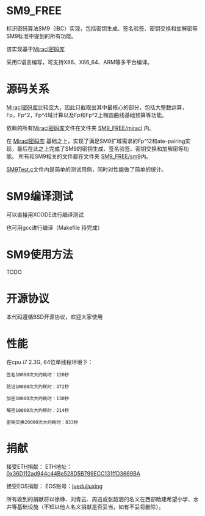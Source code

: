 # SM9_FREE

标识密码算法SM9（IBC）实现，包括密钥生成、签名验签、密钥交换和加解密等SM9标准中提到的所有功能。

该实现基于[Miracl密码库](https://github.com/miracl/MIRACL)

采用C语言编写，可支持X86、X86_64、ARM等多平台编译。

# 源码关系
 [Miracl密码库](https://github.com/miracl/MIRACL)比较庞大，因此只截取出其中最核心的部分，包括大整数运算，Fp，Fp^2，Fp^4域计算以及Fp和Fp^2上椭圆曲线基础预算等功能。

依赖的所有[Miracl密码库](https://github.com/miracl/MIRACL)文件在文件夹 [SM9_FREE/miracl](https://github.com/songgeng87/SM9_FREE/tree/master/SM9_FREE/miracl) 内。

在 [Miracl密码库](https://github.com/miracl/MIRACL) 基础之上，实现了满足SM9扩域需求的Fp^12和ate-pairing实现，最后在此之上完成了SM9的密钥生成、签名验签、密钥交换和加解密等功能。
所有和SM9相关的文件都在文件夹 [SM9_FREE/sm9](https://github.com/songgeng87/SM9_FREE/tree/master/SM9_FREE/sm9)内。

[SM9Test.c](https://github.com/songgeng87/SM9_FREE/tree/master/SM9_FREE/SM9Test.c)文件内是简单的测试用例，同时对性能做了简单的统计。

# SM9编译测试
可以直接用XCODE进行编译测试

也可用gcc进行编译（Makefile 待完成）

# SM9使用方法
TODO

# 开源协议
本代码遵循BSD开源协议，欢迎大家使用

# 性能
在cpu i7 2.3G, 64位单线程环境下：

    签名10000次大约耗时：120秒
    
    验证10000次大约耗时：372秒
    
    加密10000次大约耗时：130秒
    
    解密10000次大约耗时：214秒
    
    密钥交换20000次大约耗时：833秒

# 捐献
接受ETH捐献：
ETH地址：[0x36D112ad944c44Be528D5B799ECC131ffD3669BA](https://etherscan.io/address/0x36D112ad944c44Be528D5B799ECC131ffD3669BA)

接受EOS捐献：
EOS账号：[jueduijuxing](https://eosflare.io/account/jueduijuxing)

所有收到的捐献将以徐峥、刘青云、周迅或张韶涵的名义在西部助建希望小学、水井等基础设施（不知以他人名义捐献是否妥当，如有不妥将删除）。
